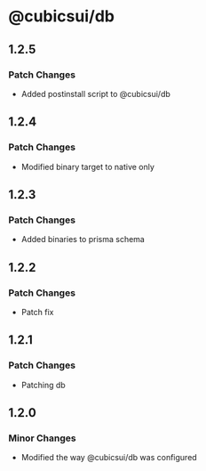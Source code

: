 # @cubicsui/db

## 1.2.5

### Patch Changes

- Added postinstall script to @cubicsui/db

## 1.2.4

### Patch Changes

- Modified binary target to native only

## 1.2.3

### Patch Changes

- Added binaries to prisma schema

## 1.2.2

### Patch Changes

- Patch fix

## 1.2.1

### Patch Changes

- Patching db

## 1.2.0

### Minor Changes

- Modified the way @cubicsui/db was configured

